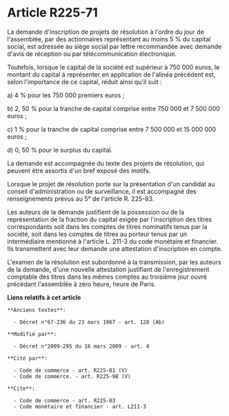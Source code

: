 # Article R225-71

La demande d'inscription de projets de résolution à l'ordre du jour de l'assemblée, par des actionnaires représentant au
moins 5 % du capital social, est adressée au siège social par lettre recommandée avec demande d'avis de réception ou par
télécommunication électronique. 

Toutefois, lorsque le capital de la société est supérieur à 750 000 euros, le montant du capital à représenter en application
de l'alinéa précédent est, selon l'importance de ce capital, réduit ainsi qu'il suit : 

a) 4 % pour les 750 000 premiers euros ; 

b) 2, 50 % pour la tranche de capital comprise entre 750 000 et 7 500 000 euros ; 

c) 1 % pour la tranche de capital comprise entre 7 500 000 et 15 000 000 euros ; 

d) 0, 50 % pour le surplus du capital. 

La demande est accompagnée du texte des projets de résolution, qui peuvent être assortis d'un bref exposé des motifs. 

Lorsque le projet de résolution porte sur la présentation d'un candidat au conseil d'administration ou de surveillance, il
est accompagné des renseignements prévus au 5° de l'article R. 225-83. 

Les auteurs de la demande justifient de la possession ou de la représentation de la fraction du capital exigée par
l'inscription des titres correspondants soit dans les comptes de titres nominatifs tenus par la société, soit dans les
comptes de titres au porteur tenus par un intermédiaire mentionné à l'article L. 211-3 du code monétaire et financier. Ils
transmettent avec leur demande une attestation d'inscription en compte.

L'examen de la résolution est subordonné à la transmission, par les auteurs de la demande, d'une nouvelle attestation
justifiant de l'enregistrement comptable des titres dans les mêmes comptes au troisième jour ouvré précédant l'assemblée à
zéro heure, heure de Paris.

**Liens relatifs à cet article**

	**Anciens textes**:

	  - Décret n°67-236 du 23 mars 1967 - art. 128 (Ab)

	**Modifié par**:

	  - Décret n°2009-295 du 16 mars 2009 - art. 4

	**Cité par**:

	  - Code de commerce - art. R225-81 (V)
	  - Code de commerce. - art. R225-98 (V)

	**Cite**:

	  - Code de commerce - art. R225-83
	  - Code monétaire et financier - art. L211-3
